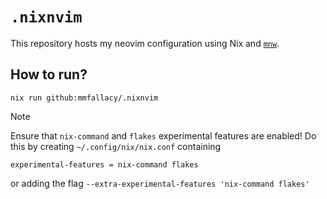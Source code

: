 # `.nixnvim`

This repository hosts my neovim configuration using Nix and [`mnw`](https://github.com/Gerg-L/mnw).

## How to run?

`nix run github:mmfallacy/.nixnvim`

> [!NOTE]
> Ensure that `nix-command` and `flakes` experimental features are enabled!
> Do this by creating `~/.config/nix/nix.conf` containing
>
> ```
> experimental-features = nix-command flakes
> ```
>
> or adding the flag `--extra-experimental-features 'nix-command flakes'`

```

```
